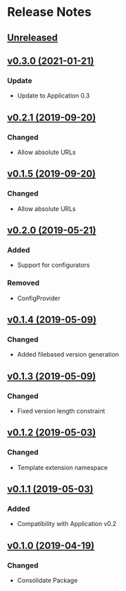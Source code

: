 # Release Notes

## [Unreleased](https://github.com/ixocreate/asset-package/compare/0.3.0...develop)

## [v0.3.0 (2021-01-21)](https://github.com/ixocreate/event-package/compare/0.2.1...0.3.0)
### Update
- Update to Application 0.3

## [v0.2.1 (2019-09-20)](https://github.com/ixocreate/asset-package/compare/0.2.0...0.2.1)
### Changed
- Allow absolute URLs

## [v0.1.5 (2019-09-20)](https://github.com/ixocreate/asset-package/compare/0.1.4...0.1.5)
### Changed
- Allow absolute URLs

## [v0.2.0 (2019-05-21)](https://github.com/ixocreate/asset-package/compare/0.1.4...0.2.0)
### Added
- Support for configurators
### Removed
- ConfigProvider

## [v0.1.4 (2019-05-09)](https://github.com/ixocreate/asset-package/compare/0.1.3...0.1.4)
### Changed
- Added filebased version generation

## [v0.1.3 (2019-05-09)](https://github.com/ixocreate/asset-package/compare/0.1.2...0.1.3)
### Changed
- Fixed version length constraint

## [v0.1.2 (2019-05-03)](https://github.com/ixocreate/asset-package/compare/0.1.1...0.1.2)
### Changed
- Template extension namespace

## [v0.1.1 (2019-05-03)](https://github.com/ixocreate/asset-package/compare/0.1.0...0.1.1)
### Added
- Compatibility with Application v0.2

## [v0.1.0 (2019-04-19)](https://github.com/ixocreate/asset-package/compare/master...0.1.0)
### Changed
- Consolidate Package
